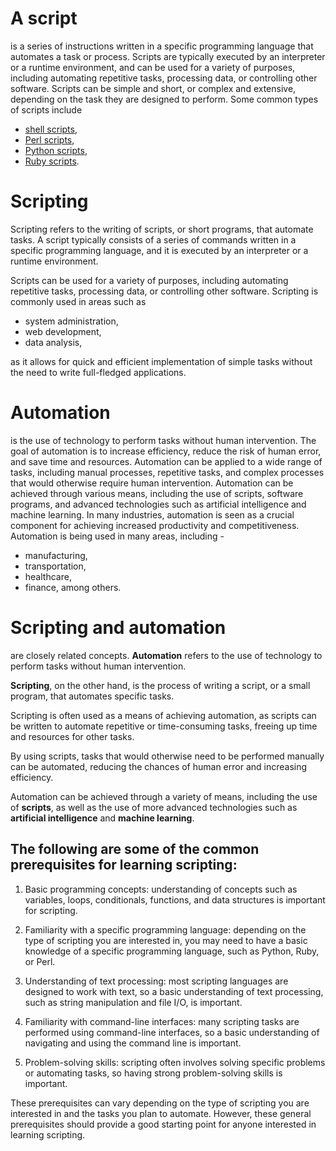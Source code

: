 # A script 

is a series of instructions written in a specific programming language that automates a task or process. Scripts are typically executed by an interpreter or a runtime environment, and can be used for a variety of purposes, including automating repetitive tasks, processing data, or controlling other software. Scripts can be simple and short, or complex and extensive, depending on the task they are designed to perform. Some common types of scripts include 
- [shell scripts](), 
- [Perl scripts](), 
- [Python scripts](Python/README.md), 
- [Ruby scripts](Ruby/README.md).

# Scripting

Scripting refers to the writing of scripts, or short programs, that automate tasks. A script typically consists of a series of commands written in a specific programming language, and it is executed by an interpreter or a runtime environment.

Scripts can be used for a variety of purposes, including automating repetitive tasks, processing data, or controlling other software. Scripting is commonly used in areas such as 
- system administration, 
- web development, 
- data analysis, 
  
as it allows for quick and efficient implementation of simple tasks without the need to write full-fledged applications.

# Automation 

is the use of technology to perform tasks without human intervention. The goal of automation is to increase efficiency, reduce the risk of human error, and save time and resources. Automation can be applied to a wide range of tasks, including manual processes, repetitive tasks, and complex processes that would otherwise require human intervention. Automation can be achieved through various means, including the use of scripts, software programs, and advanced technologies such as artificial intelligence and machine learning. In many industries, automation is seen as a crucial component for achieving increased productivity and competitiveness. Automation is being used in many areas,
including -
- manufacturing,
- transportation, 
- healthcare, 
- finance, among others.

# Scripting and automation 

are closely related concepts. 
**Automation** refers to the use of technology to perform tasks without human intervention. 

**Scripting**, on the other hand, is the process of writing a script, or a small program, that automates specific tasks. 

Scripting is often used as a means of achieving automation, as scripts can be written to automate repetitive or time-consuming tasks, freeing up time and resources for other tasks. 

By using scripts, tasks that would otherwise need to be performed manually can be automated, reducing the chances of human error and increasing efficiency. 

Automation can be achieved through a variety of means, including the use of **scripts**, as well as the use of more advanced technologies such as **artificial intelligence** and **machine learning**.


## The following are some of the common prerequisites for learning scripting:

1. Basic programming concepts: understanding of concepts such as variables, loops, conditionals, functions, and data structures is important for scripting.

2. Familiarity with a specific programming language: depending on the type of scripting you are interested in, you may need to have a basic knowledge of a specific programming language, such as Python, Ruby, or Perl.

3. Understanding of text processing: most scripting languages are designed to work with text, so a basic understanding of text processing, such as string manipulation and file I/O, is important.

4. Familiarity with command-line interfaces: many scripting tasks are performed using command-line interfaces, so a basic understanding of navigating and using the command line is important.

5. Problem-solving skills: scripting often involves solving specific problems or automating tasks, so having strong problem-solving skills is important.

These prerequisites can vary depending on the type of scripting you are interested in and the tasks you plan to automate. However, these general prerequisites should provide a good starting point for anyone interested in learning scripting.